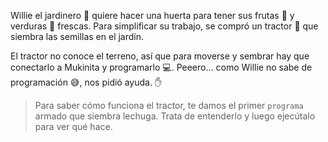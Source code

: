 <gs-attire attire-url="https://raw.githubusercontent.com/MumukiProject/mumuki-guia-gobstones-procedimientos-kids/master/assets/attires/config.json"> </gs-attire> <gs-toolbox toolbox-url="https://raw.githubusercontent.com/MumukiProject/mumuki-guia-gobstones-procedimientos-kids/master/assets/toolbox_1553288414373.xml"></gs-toolbox>

Willie el jardinero :herb: quiere hacer una huerta para tener sus frutas :apple: y verduras :eggplant: frescas. Para simplificar su trabajo, se compró un tractor :tractor: que siembra las semillas en el jardín.


El tractor no conoce el terreno, así que para moverse y sembrar hay que conectarlo a Mukinita y programarlo :computer:. Peeero... como Willie no sabe de programación :sweat_smile:, nos pidió ayuda. :raised_hand:

> Para saber cómo funciona el tractor, te damos el primer `programa` armado que siembra lechuga. Trata de entenderlo y luego ejecútalo para ver qué hace.
